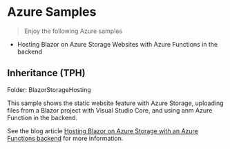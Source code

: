 # Azure Samples

> Enjoy the following Azure samples

* Hosting Blazor on Azure Storage Websites with Azure Functions in the backend

## Inheritance (TPH)

Folder: BlazorStorageHosting

This sample shows the static website feature with Azure Storage, uploading files from a Blazor project with Visual Studio Core, and using anm Azure Function in the backend.

See the blog article [Hosting Blazor on Azure Storage with an Azure Functions backend](https://csharp.christiannagel.com/2018/07/10/azurestoragestaticwebsite/) for more information.
